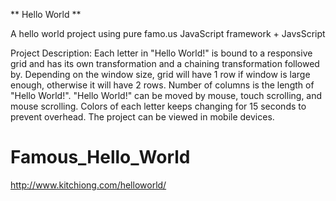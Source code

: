 ** Hello World **

A hello world project using pure famo.us JavaScript framework + JavsScript

Project Description:
Each letter in "Hello World!" is bound to a responsive grid and has its own transformation and a chaining transformation followed by.
Depending on the window size, grid will have 1 row if window is large enough, otherwise it will have 2 rows. Number of columns is the length of
"Hello World!".
"Hello World!" can be moved by mouse, touch scrolling, and mouse scrolling.
Colors of each letter keeps changing for 15 seconds to prevent overhead.
The project can be viewed in mobile devices.

# Famous_Hello_World

http://www.kitchiong.com/helloworld/
